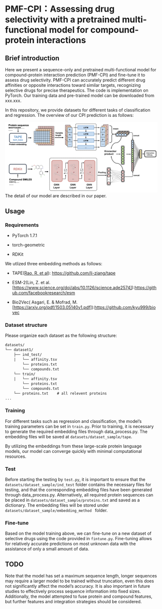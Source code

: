 

# PMF-CPI：Assessing drug selectivity with a pretrained multi-functional model for compound-protein interactions

## Brief introduction

Here we present a sequence-only and pretrained multi-functional model for compound-protein interaction prediction (PMF-CPI) and fine-tune it to assess drug selectivity.  PMF-CPI can accurately predict different drug affinities or opposite interactions toward similar targets, recognizing selective drugs for precise therapeutics.  The code is implementation on PyTorch. Our training data and pre-trained model can be downloaded from xxx.xxx.

In this repository, we provide datasets for different tasks of classification and regression. The overview of our CPI prediction  is as follows:

![framework](img/framework.png)
The detail of our model are described in our paper.

## Usage

### Requirements

* PyTorch 1.7.1

* torch-geometric

* RDKit

We utlized three embedding methods as follows:

* TAPE([Rao, R. et al](https://arxiv.org/abs/1906.08230)): https://github.com/li-ziang/tape

* ESM-2(Lin, Z. et al.[https://www.science.org/doi/abs/10.1126/science.ade2574]):https://github.com/facebookresearch/esm

* Bio2Vec( Asgari, E. & Mofrad, M.[https://arxiv.org/pdf/1503.05140v1.pdf]):https://github.com/kyu999/biovec

### Dataset structure

Please organize each dataset as the following structure:

```
datasets/
└── dataset1/
    ├── ind_test/
    |   └── affinity.tsv
        └── proteins.txt
        └── compounds.txt
    └── train/
    |   └── affinity.tsv
        └── proteins.txt
        └── compounds.txt
    └── proteins.txt	# all relevent proteins 
...
```

### Training

For different tasks such as regression and classification, the model’s training parameters can be set in `train.py`. Prior to training, it is necessary to generate the required embedding files through data_process.py. The embedding files will be saved at `datasets/dataset_sample/tape`. 

By utilizing the embeddings from these large-scale protein language models, our model can converge quickly with minimal computational resources.

### Test

Before starting the testing by `test.py`, it is important to ensure that the `datasets/dataset_sample/ind_test` folder contains the necessary files for testing, and that the corresponding embedding files have been generated through data_process.py. Alternatively, all required protein sequences can be placed in `datasets/dataset_sample/proteins.txt` and saved as a dictionary. The embedding files will be stored under `datasets/dataset_sample/embedding_method ` folder.

### Fine-tune

Based on the model training above, we can fine-tune on a new dataset of selective drugs using the code provided in `fintune.py`. Fine-tuning allows for relatively accurate predictions on most unknown data with the assistance of only a small amount of data.



## TODO

Note that the model has set a maximum sequence length, longer sequences may require a larger model to be trained without truncation, even this does not significantly affect the model’s accuracy. It is also important in future studies to effectively process sequence information into fixed sizes. Additionally, the model attempted to fuse protein and compound features, but further features and integration strategies should be considered.







